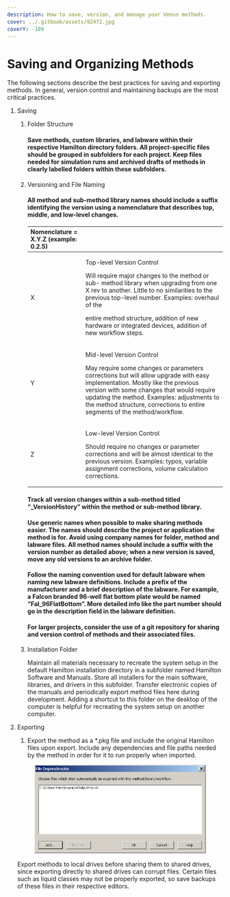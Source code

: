 ```yaml
---
description: How to save, version, and manage your Venus methods.
cover: ../.gitbook/assets/92472.jpg
coverY: -109
---
```


# Saving and Organizing Methods

The following sections describe the best practices for saving and exporting methods. In general, version control and maintaining backups are the most critical practices.

1. ‌Saving‌
   1.  ‌Folder Structure

       #### Save methods, custom libraries, and labware within their respective Hamilton directory folders. All project-specific files should be grouped in subfolders for each project. Keep files needed for simulation runs and archived drafts of methods in clearly labelled folders within these subfolders.
   2.  ‌Versioning and File Naming

       #### All method and sub-method library names should include a suffix identifying the version using a nomenclature that describes top, middle, and low-level changes.

       | Nomenclature = X.Y.Z (example: 0.2.5) |                                                                                                                                                                                                                                                                                                                                                       |
       | ------------------------------------- | ----------------------------------------------------------------------------------------------------------------------------------------------------------------------------------------------------------------------------------------------------------------------------------------------------------------------------------------------------- |
       | X                                     | <p>Top-level Version Control</p><p>Will require major changes to the method or sub- method library when upgrading from one X rev to another. Little to no similarities to the previous top-level number. Examples: overhaul of the</p><p>entire method structure, addition of new hardware or integrated devices, addition of new workflow steps.</p> |
       | Y                                     | <p>Mid-level Version Control</p><p>May require some changes or parameters corrections but will allow upgrade with easy implementation. Mostly like the previous version with some changes that would require updating the method. Examples: adjustments to the method structure, corrections to entire segments of the method/workflow.</p>           |
       | Z                                     | <p>Low-level Version Control</p><p>Should require no changes or parameter corrections and will be almost identical to the previous version. Examples: typos, variable assignment corrections, volume calculation corrections.</p>                                                                                                                     |

       #### Track all version changes within a sub-method titled “\_VersionHistory” within the method or sub-method library.

       #### Use generic names when possible to make sharing methods easier. The names should describe the project or application the method is for. Avoid using company names for folder, method and labware files. All method names should include a suffix with the version number as detailed above; when a new version is saved, move any old versions to an archive folder.

       #### Follow the naming convention used for default labware when naming new labware definitions. Include a prefix of the manufacturer and a brief description of the labware. For example, a Falcon branded 96-well flat bottom plate would be named “Fal\_96FlatBottom”. More detailed info like the part number should go in the description field in the labware definition.

       #### For larger projects, consider the use of a git repository for sharing and version control of methods and their associated files.
   3.  ‌Installation Folder

       Maintain all materials necessary to recreate the system setup in the default Hamilton installation directory in a subfolder named Hamilton Software and Manuals. Store all installers for the main software, libraries, and drivers in this subfolder. Transfer electronic copies of the manuals and periodically export method files here during development. Adding a shortcut to this folder on the desktop of the computer is helpful for recreating the system setup on another computer.
2.  ‌Exporting‌

    1. Export the method as a \*.pkg file and include the original Hamilton files upon export. Include any dependencies and file paths needed by the method in order for it to run properly when imported.

    <figure><img src="../.gitbook/assets/image (218).png" alt=""><figcaption></figcaption></figure>

    Export methods to local drives before sharing them to shared drives, since exporting directly to shared drives can corrupt files. Certain files such as liquid classes may not be properly exported, so save backups of these files in their respective editors.

